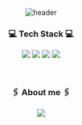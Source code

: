 <div align=center>
  
![header](https://capsule-render.vercel.app/api?type=waving&color=gradient&height=200&section=header&text=Jaeho%20world&fontSize=40&animation=fadeInout&descAlignY=60&descAlign=50&fontAlignY=40&fontColor=FFFFFF)

### 💻 Tech Stack 💻 
  
  
<img src="https://img.shields.io/badge/HTML-E34F26?style=flat-square&logo=HTML5&logoColor=white"/>  <img src="https://img.shields.io/badge/CSS-1572B6?style=flat-square&logo=CSS3&logoColor=white"/>  <img src="https://img.shields.io/badge/JavaScript-F7DF1E?style=flat-square&logo=JavaScript&logoColor=white"/>  <img src="https://img.shields.io/badge/React-61DAFB?style=flat-square&logo=React&logoColor=white"/>

  
  
</br>
  
### 🖇 About me 🖇
  
<a href="https://jaeho96.tistory.com/"><img src="https://img.shields.io/badge/Tistory-000000?style=flat-square&logo=Tistory&logoColor=white"/></a>
</div>
